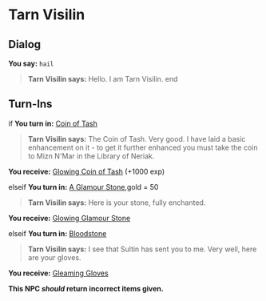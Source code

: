 # Tarn Visilin
## Dialog

**You say:** `hail`



>**Tarn Visilin says:** Hello. I am Tarn Visilin.
end

## Turn-Ins




if **You turn in:** [Coin of Tash](/item/10790)


>**Tarn Visilin says:** The Coin of Tash. Very good. I have laid a basic enhancement on it - to get it further enhanced you must take the coin to Mizn N'Mar in the Library of Neriak.


 **You receive:**  [Glowing Coin of Tash](/item/10791) (+1000 exp)

elseif **You turn in:** [A Glamour Stone](/item/10086),gold = 50


>**Tarn Visilin says:** Here is your stone, fully enchanted.


 **You receive:**  [Glowing Glamour Stone](/item/10087) 

elseif **You turn in:** [Bloodstone](/item/10019)


>**Tarn Visilin says:** I see that Sultin has sent you to me.  Very well, here are your gloves.


 **You receive:**  [Gleaming Gloves](/item/2355) 

**This NPC *should* return incorrect items given.**
